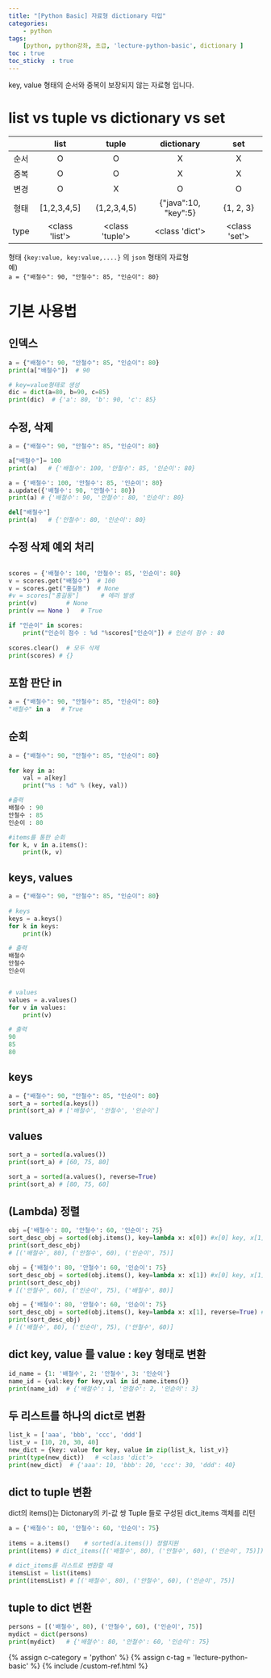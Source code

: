 ```yaml
---
title: "[Python Basic] 자료형 dictionary 타입"
categories: 
    - python
tags: 
    [python, python강좌, 초급, 'lecture-python-basic', dictionary ]
toc : true
toc_sticky  : true    
---
```

key, value 형태의 순서와 중복이 보장되지 않는 자료형 입니다.    

# list vs tuple vs dictionary vs set

|  | list | tuple | dictionary | set |
|:---:|:---:|:---:|:---:|:---:|
| 순서 | O | O | X | X | 
| 중복 | O | O | X | X |
| 변경 | O | X | O | O |
| 형태 | [1,2,3,4,5] | (1,2,3,4,5) | {"java":10, "key":5} | {1, 2, 3} |
| type | <class 'list'> | <class 'tuple'> | <class 'dict'> | <class 'set'> |

형태 `{key:value, key:value,....}` 의 `json` 형태의 자료형    
예)    
 `a = {"배철수": 90, "안철수": 85, "인순이": 80}`   

# 기본 사용법
## 인덱스
```python
a = {"배철수": 90, "안철수": 85, "인순이": 80}
print(a["배철수"])  # 90

# key=value형태로 생성
dic = dict(a=80, b=90, c=85)
print(dic)  # {'a': 80, 'b': 90, 'c': 85}

```

## 수정, 삭제
```python
a = {"배철수": 90, "안철수": 85, "인순이": 80}

a["배철수"]= 100
print(a)   # {'배철수': 100, '안철수': 85, '인순이': 80}

a = {'배철수': 100, '안철수': 85, '인순이': 80}
a.update({'배철수': 90, '안철수': 80})
print(a) # {'배철수': 90, '안철수': 80, '인순이': 80}

del["배철수"]
print(a)   # {'안철수': 80, '인순이': 80}

```


## 수정 삭제 예외 처리
```python

scores = {'배철수': 100, '안철수': 85, '인순이': 80}
v = scores.get("배철수")  # 100
v = scores.get("홍길동")  # None
#v = scores["홍길동"]      # 에러 발생
print(v)        # None
print(v == None )   # True

if "인순이" in scores:
    print("인순이 점수 : %d "%scores["인순이"]) # 인순이 점수 : 80 
 
scores.clear()  # 모두 삭제
print(scores) # {}

```


## 포함 판단 in
```python
a = {"배철수": 90, "안철수": 85, "인순이": 80}
"배철수" in a   # True

```


## 순회
```python
a = {"배철수": 90, "안철수": 85, "인순이": 80}
 
for key in a:
    val = a[key]
    print("%s : %d" % (key, val))

#출력
배철수 : 90
안철수 : 85
인순이 : 80

#items를 통한 순회
for k, v in a.items():
    print(k, v)

```


## keys, values
```python
a = {"배철수": 90, "안철수": 85, "인순이": 80}
 
# keys
keys = a.keys()
for k in keys:
    print(k)

# 출력
배철수
안철수
인순이


# values
values = a.values()
for v in values:
    print(v)

# 출력
90
85
80

```



## keys
```python
a = {"배철수": 90, "안철수": 85, "인순이": 80}
sort_a = sorted(a.keys())
print(sort_a) # ['배철수', '안철수', '인순이']

```

## values
```python
sort_a = sorted(a.values())
print(sort_a) # [60, 75, 80]

sort_a = sorted(a.values(), reverse=True)
print(sort_a) # [80, 75, 60]

```



## (Lambda) 정렬
```python
obj ={'배철수': 80, '안철수': 60, '인순이': 75}
sort_desc_obj = sorted(obj.items(), key=lambda x: x[0]) #x[0] key, x[1] value
print(sort_desc_obj)
# [('배철수', 80), ('안철수', 60), ('인순이', 75)]

obj = {'배철수': 80, '안철수': 60, '인순이': 75}
sort_desc_obj = sorted(obj.items(), key=lambda x: x[1]) #x[0] key, x[1] value
print(sort_desc_obj)
# [('안철수', 60), ('인순이', 75), ('배철수', 80)]

obj = {'배철수': 80, '안철수': 60, '인순이': 75}
sort_desc_obj = sorted(obj.items(), key=lambda x: x[1], reverse=True) #x[0] key, x[1] value
print(sort_desc_obj)
# [('배철수', 80), ('인순이', 75), ('안철수', 60)]
```



## dict key, value 를  value : key  형태로 변환
```python
id_name = {1: '배철수', 2: '안철수', 3: '인순이'}
name_id = {val:key for key,val in id_name.items()} 
print(name_id)  # {'배철수': 1, '안철수': 2, '인순이': 3}
```




## 두 리스트를 하나의 dict로 변환
```python
list_k = ['aaa', 'bbb', 'ccc', 'ddd']
list_v = [10, 20, 30, 40]
new_dict = {key: value for key, value in zip(list_k, list_v)}
print(type(new_dict))   # <class 'dict'>
print(new_dict)  # {'aaa': 10, 'bbb': 20, 'ccc': 30, 'ddd': 40}

```




## dict to tuple 변환
dict의 items()는 Dictonary의 키-값 쌍 Tuple 들로 구성된 dict_items 객체를 리턴     
```python
a = {'배철수': 80, '안철수': 60, '인순이': 75}
 
items = a.items()    # sorted(a.items()) 정렬지원
print(items) # dict_items([('배철수', 80), ('안철수', 60), ('인순이', 75)])

# dict_items를 리스트로 변환할 때
itemsList = list(items)
print(itemsList) # [('배철수', 80), ('안철수', 60), ('인순이', 75)]

```




## tuple to dict 변환
```python
persons = [('배철수', 80), ('안철수', 60), ('인순이', 75)]
mydict = dict(persons)
print(mydict)   # {'배철수': 80, '안철수': 60, '인순이': 75}

```



{% assign c-category = 'python' %}
{% assign c-tag = 'lecture-python-basic' %}
{% include /custom-ref.html %}